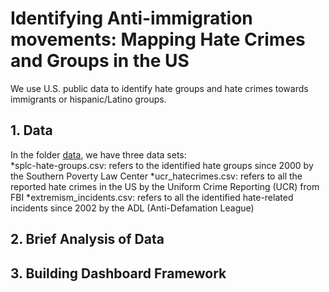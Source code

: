 # Identifying Anti-immigration movements: Mapping Hate Crimes and Groups in the US

We use U.S. public data to identify hate groups and hate crimes towards immigrants or hispanic/Latino groups.

## 1. Data
In the folder [data](/data), we have three data sets:  
    *splc-hate-groups.csv: refers to the identified hate groups since 2000 by the Southern Poverty Law Center
    *ucr_hatecrimes.csv: refers to all the reported hate crimes in the US by the Uniform Crime Reporting (UCR) from FBI
    *extremism_incidents.csv: refers to all the identified hate-related incidents since 2002 by the ADL (Anti-Defamation League)

## 2. Brief Analysis of Data

## 3. Building Dashboard Framework
